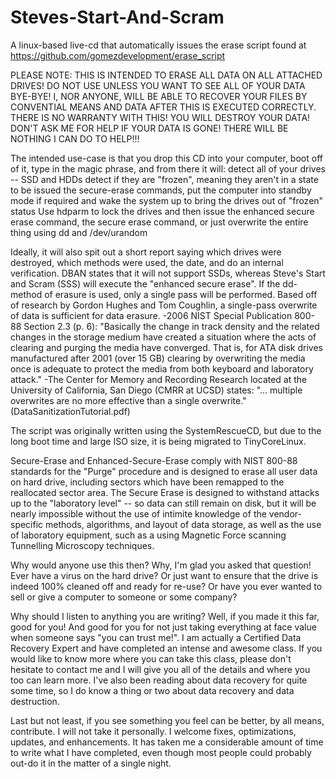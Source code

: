 # Steves-Start-And-Scram
A linux-based live-cd that automatically issues the erase script found at https://github.com/gomezdevelopment/erase_script





PLEASE NOTE: THIS IS INTENDED TO ERASE ALL DATA ON ALL ATTACHED DRIVES! DO NOT USE UNLESS YOU WANT TO SEE ALL OF YOUR DATA BYE-BYE! I, NOR ANYONE, WILL BE ABLE TO RECOVER YOUR FILES BY CONVENTIAL MEANS AND DATA AFTER THIS IS EXECUTED CORRECTLY. THERE IS NO WARRANTY WITH THIS! YOU WILL DESTROY YOUR DATA! DON'T ASK ME FOR HELP IF YOUR DATA IS GONE! THERE WILL BE NOTHING I CAN DO TO HELP!!!




The intended use-case is that you drop this CD into your computer, boot off of it, type in the magic phrase, and from there it will:
  detect all of your drives -- SSD and HDDs
  detect if they are "frozen", meaning they aren't in a state to be issued the secure-erase commands,
  put the computer into standby mode if required and wake the system up to bring the drives out of "frozen" status
  Use hdparm to lock the drives and then issue the enhanced secure erase command, the secure erase command, or just overwrite the entire thing using dd and /dev/urandom

Ideally, it will also spit out a short report saying which drives were destroyed, which methods were used, the date, and do an internal verification. DBAN states that it will not support SSDs, whereas Steve's Start and Scram (SSS) will execute the "enhanced secure erase". If the dd-method of erasure is used, only a single pass will be performed. Based off of research by Gordon Hughes and Tom Coughlin, a single-pass overwrite of data is sufficient for data erasure.
  -2006 NIST Special Publication 800-88 Section 2.3 (p. 6): "Basically the change in track density and the related changes in the storage medium have created a situation where the acts of clearing and purging the media have converged. That is, for ATA disk drives manufactured after 2001 (over 15 GB) clearing by overwriting the media once is adequate to protect the media from both keyboard and laboratory attack."
  -The Center for Memory and Recording Research located at the University of California, San Diego (CMRR at UCSD) states: "... multiple overwrites are no more effective than a single overwrite." (DataSanitizationTutorial.pdf)

The script was originally written using the SystemRescueCD, but due to the long boot time and large ISO size, it is being migrated to TinyCoreLinux. 
  
Secure-Erase and Enhanced-Secure-Erase comply with NIST 800-88 standards for the "Purge" procedure and is designed to erase all user data on hard drive, including sectors which have been remapped to the reallocated sector area. The Secure Erase is designed to withstand attacks up to the "laboratory level" -- so data can still remain on disk, but it will be nearly impossible without the use of intimite knowledge of the vendor-specific methods, algorithms, and layout of data storage, as well as the use of laboratory equipment, such as a using Magnetic Force scanning Tunnelling Microscopy techniques.

Why would anyone use this then? Why, I'm glad you asked that question! Ever have a virus on the hard drive? Or just want to ensure that the drive is indeed 100% cleaned off and ready for re-use? Or have you ever wanted to sell or give a computer to someone or some company?

Why should I listen to anything you are writing? Well, if you made it this far, good for you! And good for you for not just taking everything at face value when someone says "you can trust me!". I am actually a Certified Data Recovery Expert and have completed an intense and awesome class. If you would like to know more where you can take this class, please don't hesitate to contact me and I will give you all of the details and where you too can learn more. I've also been reading about data recovery for quite some time, so I do know a thing or two about data recovery and data destruction.

Last but not least, if you see something you feel can be better, by all means, contribute. I will not take it personally. I welcome fixes, optimizations, updates, and enhancements. It has taken me a considerable amount of time to write what I have completed, even though most people could probably out-do it in the matter of a single night.
